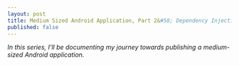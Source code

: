 ```yaml
---
layout: post
title: Medium Sized Android Application, Part 2&#58; Dependency Injection
published: false
---
```

*In this series, I'll be documenting my journey towards publishing a medium-sized Android application.*
